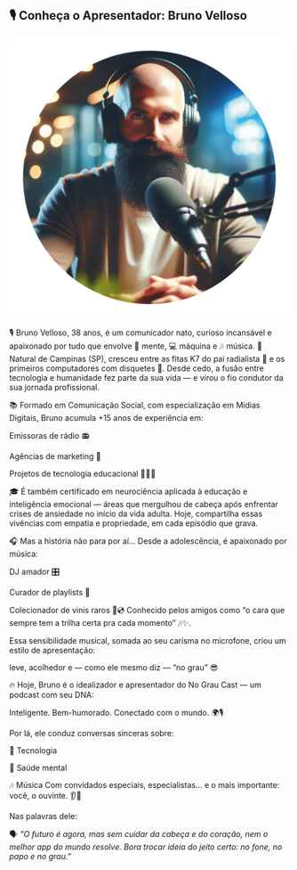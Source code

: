 ## 🎙️ Conheça o Apresentador: Bruno Velloso

![Apresentador](assets/images/avatar/avatar_2.png)

🎙️ Bruno Velloso, 38 anos, é um comunicador nato, curioso incansável e apaixonado por tudo que envolve 🧠 mente, 💻 máquina e 🎶 música.
📍 Natural de Campinas (SP), cresceu entre as fitas K7 do pai radialista 📼 e os primeiros computadores com disquetes 💾.
Desde cedo, a fusão entre tecnologia e humanidade fez parte da sua vida — e virou o fio condutor da sua jornada profissional.

📚 Formado em Comunicação Social, com especialização em Mídias Digitais, Bruno acumula +15 anos de experiência em:

Emissoras de rádio 📻

Agências de marketing 📢

Projetos de tecnologia educacional 👨‍🏫💡

🎓 É também certificado em neurociência aplicada à educação e inteligência emocional — áreas que mergulhou de cabeça após enfrentar crises de ansiedade no início da vida adulta.
Hoje, compartilha essas vivências com empatia e propriedade, em cada episódio que grava.

🎧 Mas a história não para por aí...
Desde a adolescência, é apaixonado por música:

DJ amador 🎛️

Curador de playlists 🎼

Colecionador de vinis raros 🎵💿
Conhecido pelos amigos como “o cara que sempre tem a trilha certa pra cada momento” 🎶✨.

Essa sensibilidade musical, somada ao seu carisma no microfone, criou um estilo de apresentação:

leve, acolhedor e — como ele mesmo diz — “no grau” 😎

🔥 Hoje, Bruno é o idealizador e apresentador do No Grau Cast — um podcast com seu DNA:

Inteligente. Bem-humorado. Conectado com o mundo. 🌍🎙️

Por lá, ele conduz conversas sinceras sobre:

🧠 Tecnologia

💚 Saúde mental

🎶 Música
Com convidados especiais, especialistas... e o mais importante: você, o ouvinte. 👂💬

Nas palavras dele:

🗣️ *“O futuro é agora, mas sem cuidar da cabeça e do coração, nem o melhor app do mundo resolve. Bora trocar ideia do jeito certo: no fone, no papo e no grau.”*
